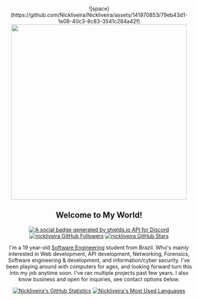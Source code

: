 <p align="center">
![space](https://github.com/Nickliveira/Nickliveira/assets/141970853/79eb43d1-1e08-40c3-8c83-3541c284a42f)

<img width="470" src="src/Nickliveira/assets/141970853/79eb43d1-1e08-40c3-8c83-3541c284a42f">

</p>

<p align="center">
	<h2 align="center">Welcome to My World!</h2>
	<p align="center"><a href="https://discord.gg"><img src="https://img.shields.io/discord/1025109551797772348?style=for-the-badge" title="https://discord.gg/finland" alt="A social badge generated by shields.io API for Discord"></a> <a href="https://github.com/nickliveira?tab=followers"><img src="https://img.shields.io/github/followers/nickliveira?style=for-the-badge" alt="nickliveira GitHub Followers" title="nickliveira GitHub Followers"></a> <a href="#"><img src="https://img.shields.io/github/stars/nickliveira?style=for-the-badge" alt="nickliveira GitHub Stars" title="nickliveira GitHub Stars"></a>
	</p>
</p>

<p align="center">I'm a 19 year-old <a href="https://en.wikipedia.org/wiki/Software_engineering">Software Engineering</a> student from Brazil. Who's mainly interested in Web development, API development, Networking, Forensics, Software engineering & development, and information/cyber security. I've been playing around with computers for ages, and looking forward turn this into my job anytime soon. I've ran multiple projects past few years. I also know business and open for inquiries, see contact options below.
</p>

<p align="center">
	<a href="https://github.com/nickliveira"><img src="https://github-readme-stats.vercel.app/api?username=nickliveira&theme=swift&hide=prs,issues&count_private=true" title="Nickliveira's GitHub Statistics" alt="Nickliveira's GitHub Statistics"></a> <a href="https://github.com/nickliveira"><img src="https://github-readme-stats.vercel.app/api/top-langs/?username=nickliveira&&theme=swift&layout=compact" title="Nickliveira's Most Used Languages" alt="Nickliveira's Most Used Languages"></a>
</p>

<p>
